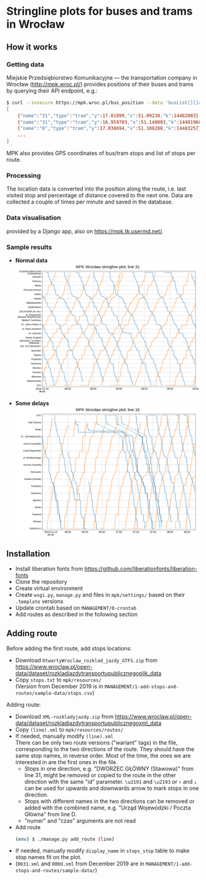 # Stringline plots for buses and trams in Wrocław

## How it works

### Getting data

Miejskie Przedsiębiorstwo Komunikacyjne &mdash; the transportation company in Wrocław (<http://mpk.wroc.pl/>) provides positions of their buses and trams by querying their API endpoint, e.g.:

```bash
$ curl --insecure https://mpk.wroc.pl/bus_position --data 'busList[][]=8&busList[][]=31'
[
    {"name":"31","type":"tram","y":17.01899,"x":51.09238,"k":14482003},
    {"name":"31","type":"tram","y":16.959703,"x":51.140003,"k":14481968},
    {"name":"8","type":"tram","y":17.038694,"x":51.108288,"k":14483257},
    ...
]
```

MPK also provides GPS coordinates of bus/tram stops and list of stops per route.


### Processing

The location data is converted into the position along the route, i.e. last visited stop and percentage of distance covered to the next one. Data are collected a couple of times per minute and saved in the database.


### Data visualisation

provided by a Django app, also on <https://mpk.tk.usermd.net/>.


### Sample results

 * **Normal data**
![Normal data](readme-data/normal.png)

 * **Some delays**
![Some delays](readme-data/delays.png)



## Installation

 * Install liberation fonts from <https://github.com/liberationfonts/liberation-fonts>
 * Clone the repository
 * Create virtual environment
 * Create `wsgi.py`, `manage.py` and files in `mpk/settings/` based on their `.template` versions
 * Update crontab based on `MANAGEMENT/0-crontab`
 * Add routes as described in the following section


## Adding route

Before adding the first route, add stops locations:
 * Download `OtwartyWroclaw_rozklad_jazdy_GTFS.zip` from <https://www.wroclaw.pl/open-data/dataset/rozkladjazdytransportupublicznegoplik_data>
 * Copy `stops.txt` to `mpk/resources/` <br/>
   (Version from December 2019 is in `MANAGEMENT/1-add-stops-and-routes/sample-data/stops.csv`)

Adding route:
 * Download `XML-rozkladyjazdy.zip` from <https://www.wroclaw.pl/open-data/dataset/rozkladjazdytransportupublicznegoxml_data>
 * Copy `(line).xml` to `mpk/resources/routes/` <br/>
 * If needed, manually modify `(line).xml` <br/>
   There can be only two route versions ("wariant" tags) in the file, corresponding to the two directions of the route. They should have the same stop names, in reverse order. Most of the time, the ones we are interested in are the first ones in the file. 
    * Stops in one direction, e.g. "DWORZEC GŁÓWNY (Stawowa)" from line 31, might be removed or copied to the route in the other direction with the same "id" parameter. `\u2191` and `\u2193` or `↑` and `↓` can be used for upwards and downwards arrow to mark stops in one direction. 
    * Stops with different names in the two directions can be removed or added with the combined name, e.g. "Urząd Wojewódzki / Poczta Główna" from line D.
    * "numer" and "czas" arguments are not read
 * Add route
   ```bash
   (env) $ ./manage.py add_route (line)
   ```
 * If needed, manually modify `display_name` in `stops_stop` table to make stop names fit on the plot.
 * (`0031.xml` and `000d.xml` from December 2019 are in `MANAGEMENT/1-add-stops-and-routes/sample-data/`)


